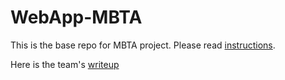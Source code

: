 # WebApp-MBTA
 This is the base repo for MBTA project. Please read [instructions](instructions.md). 

Here is the team's [writeup](writeup.md)